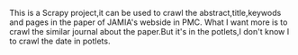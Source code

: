 This is a Scrapy project,it can be used to crawl the abstract,title,keywods and pages in the paper of JAMIA's webside in PMC.
What I want more is to crawl the similar journal about the paper.But it's in the potlets,I don't know I to crawl the date in potlets.